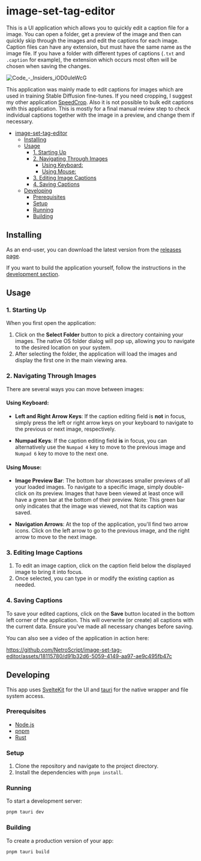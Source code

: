 # image-set-tag-editor

This is a UI application which allows you to quickly edit a caption file for a image. You can open a folder, get a preview of the image and then can quickly skip through the images and edit the captions for each image. 
Caption files can have any extension, but must have the same name as the image file.
If you have a folder with different types of captions (`.txt` and `.caption` for example), the extension which occurs most often will be chosen when saving the changes.

![Code_-_Insiders_iOD0uIeWcG](https://github.com/NetroScript/image-set-tag-editor/assets/18115780/575bb2c6-889c-4f65-83d1-34916e4a8f71)

This application was mainly made to edit captions for images which are used in training Stable Diffusion fine-tunes.
If you need cropping, I suggest my other application [SpeedCrop](https://github.com/NetroScript/SpeedCrop).
Also it is not possible to bulk edit captions with this application. This is mostly for a final manual review step to check individual captions together with the image in a preview, and change them if necessary.


- [image-set-tag-editor](#image-set-tag-editor)
  - [Installing](#installing)
  - [Usage](#usage)
    - [1. Starting Up](#1-starting-up)
    - [2. Navigating Through Images](#2-navigating-through-images)
      - [Using Keyboard:](#using-keyboard)
      - [Using Mouse:](#using-mouse)
    - [3. Editing Image Captions](#3-editing-image-captions)
    - [4. Saving Captions](#4-saving-captions)
  - [Developing](#developing)
    - [Prerequisites](#prerequisites)
    - [Setup](#setup)
    - [Running](#running)
    - [Building](#building)


## Installing

As an end-user, you can download the latest version from the [releases page](https://github.com/NetroScript/image-set-tag-editor/releases).

If you want to build the application yourself, follow the instructions in the [development section](#developing).

## Usage

### 1. Starting Up

When you first open the application:

1. Click on the **Select Folder** button to pick a directory containing your images. The native OS folder dialog will pop up, allowing you to navigate to the desired location on your system.
2. After selecting the folder, the application will load the images and display the first one in the main viewing area.

### 2. Navigating Through Images

There are several ways you can move between images:

#### Using Keyboard:

- **Left and Right Arrow Keys**: If the caption editing field is **not** in focus, simply press the left or right arrow keys on your keyboard to navigate to the previous or next image, respectively.
  
- **Numpad Keys**: If the caption editing field **is** in focus, you can alternatively use the `Numpad 4` key to move to the previous image and `Numpad 6` key to move to the next one.

#### Using Mouse:

- **Image Preview Bar**: The bottom bar showcases smaller previews of all your loaded images. To navigate to a specific image, simply double-click on its preview. Images that have been viewed at least once will have a green bar at the bottom of their preview. Note: This green bar only indicates that the image was viewed, not that its caption was saved.

- **Navigation Arrows**: At the top of the application, you'll find two arrow icons. Click on the left arrow to go to the previous image, and the right arrow to move to the next image.

### 3. Editing Image Captions

1. To edit an image caption, click on the caption field below the displayed image to bring it into focus.
2. Once selected, you can type in or modify the existing caption as needed.

### 4. Saving Captions

To save your edited captions, click on the **Save** button located in the bottom left corner of the application. This will overwrite (or create) all captions with the current data. Ensure you've made all necessary changes before saving.

You can also see a video of the application in action here:

https://github.com/NetroScript/image-set-tag-editor/assets/18115780/d91b32d6-5059-4149-aa97-ae9c495fb47c

## Developing

This app uses [SvelteKit](https://kit.svelte.dev/) for the UI and [tauri](https://tauri.app/) for the native wrapper and file system access.

### Prerequisites

- [Node.js](https://nodejs.org/en/)
- [pnpm](https://pnpm.io/)
- [Rust](https://www.rust-lang.org/tools/install)

### Setup

1. Clone the repository and navigate to the project directory.
2. Install the dependencies with `pnpm install`.

### Running

To start a development server:

```bash
pnpm tauri dev
```

### Building

To create a production version of your app:

```bash
pnpm tauri build
```
